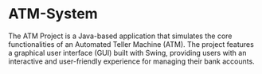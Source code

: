 # ATM-System
The ATM Project is a Java-based application that simulates the core functionalities of an Automated Teller Machine (ATM). The project features a graphical user interface (GUI) built with Swing, providing users with an interactive and user-friendly experience for managing their bank accounts.
